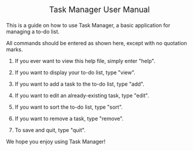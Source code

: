 <p style="text-align: center; font-size: 150%"> Task Manager User Manual </p>


This is a guide on how to use Task Manager, a basic application for managing a to-do list.

All commands should be entered as shown here, except with no quotation marks.

1. If you ever want to view this help file, simply enter "help".

2. If you want to display your to-do list, type "view".

3. If you want to add a task to the to-do list, type "add".

4. If you want to edit an already-existing task, type "edit".

5. If you want to sort the to-do list, type "sort".

6. If you want to remove a task, type "remove".

7. To save and quit, type "quit".

We hope you enjoy using Task Manager!